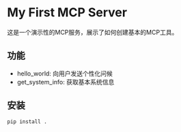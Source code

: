 # My First MCP Server

这是一个演示性的MCP服务，展示了如何创建基本的MCP工具。

## 功能

- hello_world: 向用户发送个性化问候
- get_system_info: 获取基本系统信息

## 安装

```bash
pip install .